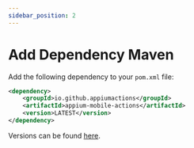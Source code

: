 ```yaml
---
sidebar_position: 2
---
```


# Add Dependency Maven

Add the following dependency to your `pom.xml` file:

```xml
<dependency>
    <groupId>io.github.appiumactions</groupId>
    <artifactId>appium-mobile-actions</artifactId>
    <version>LATEST</version>
</dependency>
```

Versions can be found [here](https://mvnrepository.com/artifact/io.github.appiumactions/appium-mobile-actions).